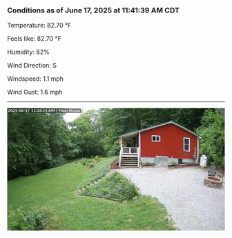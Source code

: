 ### Conditions as of June 17, 2025 at 11:41:39 AM CDT 

Temperature: 82.70 &deg;F

Feels like: 82.70 &deg;F

Humidity: 82%

Wind Direction: S

Windspeed: 1.1 mph

Wind Gust: 1.6 mph

---

<img src="./images/latest.jpeg"/>

